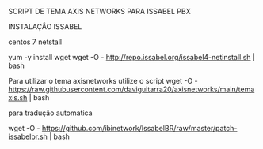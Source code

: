 SCRIPT DE TEMA AXIS NETWORKS PARA ISSABEL PBX

INSTALAÇÂO ISSABEL

centos 7 netstall

yum -y install wget
wget -O - http://repo.issabel.org/issabel4-netinstall.sh | bash


Para utilizar o tema axisnetworks utilize o script
wget -O - https://raw.githubusercontent.com/daviguitarra20/axisnetworks/main/temaxis.sh | bash

para tradução automatica 

wget -O - https://github.com/ibinetwork/IssabelBR/raw/master/patch-issabelbr.sh | bash
